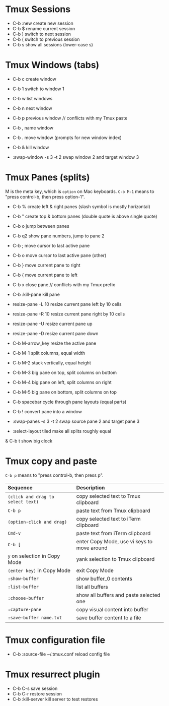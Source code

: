 # Tmux Sessions
  * C-b :new   create new session
  * C-b $      rename current session
  * C-b )      switch to next session
  * C-b (      switch to previous session
  * C-b s      show all sessions (lower-case s)

# Tmux Windows (tabs)
  * C-b c    create window
  * C-b 1    switch to window 1
  * C-b w    list windows
  * C-b n    next window
  * C-b p    previous window // conflicts with my Tmux paste
  * C-b ,    name window
  * C-b .    move window (prompts for new window index)
  * C-b &    kill window

  * :swap-window -s 3 -t 2   swap window 2 and target window 3

# Tmux Panes (splits)
M is the meta key, which is `option` on Mac keyboards.
`C-b M-1` means to "press control-b, then press option-1".

  * C-b %    create left & right panes (slash symbol is mostly horizontal)
  * C-b "    create top & bottom panes (double quote is above single quote)
  * C-b o    jump between panes
  * C-b q2   show pane numbers, jump to pane 2
  * C-b ;    move cursor to last active pane
  * C-b o    move cursor to last active pane (other)
  * C-b }    move current pane to right
  * C-b {    move current pane to left
  * C-b x    close pane // conflicts with my Tmux prefix
  * C-b :kill-pane      kill pane

  * resize-pane -L 10   resize current pane left by 10 cells
  * resize-pane -R 10   resize current pane right by 10 cells
  * resize-pane -U      resize current pane up
  * resize-pane -D      resize current pane down
  * C-b M-arrow_key     resize the active pane

  * C-b M-1        split columns, equal width
  * C-b M-2        stack vertically, equal height
  * C-b M-3        big pane on top, split columns on bottom
  * C-b M-4        big pane on left, split columns on right
  * C-b M-5        big pane on bottom, split columns on top
  * C-b spacebar   cycle through pane layouts (equal parts)
  * C-b !          convert pane into a window

  * :swap-panes -s 3 -t 2   swap source pane 2 and target pane 3
  * :select-layout tiled    make all splits roughly equal

  & C-b t         show big clock

# Tmux copy and paste
`C-b p` means to "press control-b, then press p".

| Sequence                           | Description                                  |
|:---------------------------------- |:-------------------------------------------- |
| `(click and drag to select text)`  | copy selected text to Tmux clipboard         |
| `C-b p`                            | paste text from Tmux clipboard               |
| `(option-click and drag)`          | copy selected text to iTerm clipboard        |
| `Cmd-v`                            | paste text from iTerm clipboard              |
| `C-b [`                            | enter Copy Mode, use vi keys to move around  |
| `y` on selection in Copy Mode      | yank selection to Tmux clipboard             |
| `(enter key)` in Copy Mode         | exit Copy Mode                               |
| `:show-buffer`                     | show buffer_0 contents                       |
| `:list-buffer`                     | list all buffers                             |
| `:choose-buffer`                   | show all buffers and paste selected one      |
| `:capture-pane`                    | copy visual content into buffer              |
| `:save-buffer name.txt`            | save buffer content to a file                |


# Tmux configuration file
* C-b :source-file ~/.tmux.conf     reload config file

# Tmux resurrect plugin
 * C-b C-s              save session
 * C-b C-r              restore session
 * C-b :kill-server     kill server to test restores
